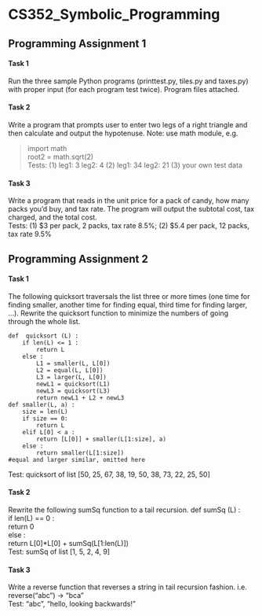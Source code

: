 # CS352_Symbolic_Programming

## Programming Assignment 1

#### Task 1

Run the three sample Python programs (printtest.py, tiles.py and taxes.py) with proper input (for each program test twice). Program files attached.

#### Task 2
Write a program that prompts user to enter two legs of a right triangle and then calculate and output the hypotenuse. Note: use math module, e.g.  
>import math  
>root2 = 	math.sqrt(2)  
Tests: (1) leg1: 3   leg2: 4    (2) leg1: 34   leg2: 21    (3) your own test data

#### Task 3
Write a program that reads in the unit price for a pack of candy, how many packs you’d buy, and tax rate. The program will output the subtotal cost, tax charged, and the total cost.  
Tests: (1) $3 per pack, 2 packs, tax rate 8.5%;  (2) $5.4 per pack, 12 packs, tax rate 9.5%   

## Programming Assignment 2

#### Task 1
The following quicksort traversals the list three or more times (one time for finding smaller, another time for finding equal, third time for finding larger, …). Rewrite the quicksort function to minimize the numbers of going through the whole list.

	def  quicksort (L) :  
		if len(L) <= 1 :  
			return L  
		else :  
			L1 = smaller(L, L[0])  
			L2 = equal(L, L[0])  
			L3 = larger(L, L[0])  
			newL1 = quicksort(L1)  
			newL3 = quicksort(L3)  
			return newL1 + L2 + newL3  
	def smaller(L, a) :  
		size = len(L)  
		if size == 0:  
			return L  
		elif L[0] < a :  
			return [L[0]] + smaller(L[1:size], a)  
		else :  
			return smaller(L[1:size])  
	#equal and larger similar, omitted here  

Test: quicksort of list [50, 25, 67, 38, 19, 50, 38, 73, 22, 25, 50]

#### Task 2
Rewrite the following sumSq function to a tail recursion.
	def sumSq (L) :  
		if len(L) == 0 :  
			return 0  
		else :  
			return L[0]*L[0] + sumSq(L[1:len(L)])  
Test: sumSq of list [1, 5, 2, 4, 9]  

#### Task 3 
Write a reverse function that reverses a string in tail recursion fashion. i.e. reverse(“abc”) -> “bca”  
Test: “abc”,  “hello, looking backwards!”

